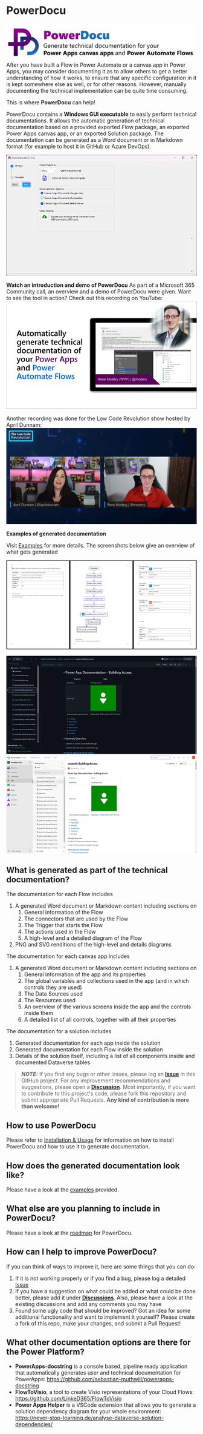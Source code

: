 # PowerDocu
![PowerDocu](Images/PowerDocu%20-%20Info%20Header.png)
After you have built a Flow in Power Automate or a canvas app in Power Apps, you may consider documenting it as to allow others to get a better understanding of how it works, to ensure that any specific configuration in it is kept somewhere else as well, or for other reasons. However, manually documenting the technical implementation can be quite time consuming.

This is where **PowerDocu** can help!

PowerDocu contains a **Windows GUI executable** to easily perform technical documentations. It allows the automatic generation of technical documentation based on a provided exported Flow package, an exported Power Apps canvas app, or an exported Solution package. The documentation can be generated as a Word document or in Markdown format (for example to host it in GitHub or Azure DevOps).

![PowerDocu.GUI](Images/PowerDocu.GUI.png)

**Watch an introduction and demo of PowerDocu**
As part of a Microsoft 365 Community call, an overview and a demo of PowerDocu were given. Want to see the tool in action? Check out this recording on YouTube:
[![PowerDocu demo as part of the Microsoft 365 Community call](Images/youtube-microsoft365community-powerdocu.jpg)](https://www.youtube.com/watch?v=2-mH8vdVlaM)

Another recording was done for the Low Code Revolution show hosted by April Dunnam:
[![Low Code Revolution - Automatically create Technical Documentation for your Power Apps and Power Automate Flows](Images/youtube-low-code-revolution.png)](https://www.youtube.com/watch?v=jpPsngS8rww)


**Examples of generated documentation**

Visit [Examples](./examples/examples.md) for more details. The screenshots below give an overview of what gets generated

![Example of generated Flow Word documentation](Images/Weather-Flow-Documentation-1.png)

![Example of generated app Markdown documentation](Images/Markdown-GitHub-PowerApp-BuildingAccess-0.png)
![Example of generated app Markdown documentation](Images/Markdown-Azure-DevOps-PowerApp-BuildingAccess-0.png)

## What is generated as part of the technical documentation?

The documentation for each Flow includes

1. A generated Word document or Markdown content including sections on
    1. General information of the Flow
    2. The connectors that are used by the Flow
    3. The Trigger that starts the Flow
    4. The actions used in the Flow
    5. A high-level and a detailed diagram of the Flow
2. PNG and SVG renditions of the high-level and details diagrams


The documentation for each canvas app includes

1. A generated Word document or Markdown content including sections on
    1. General information of the app and its properties
    2. The global variables and collections used in the app (and in which controls they are used)
    3. The Data Sources used
    4. The Resources used
    5. An overview of the various screens inside the app and the controls inside them
    6. A detailed list of all controls, together with all their properties

The documentation for a solution includes

1. Generated documentation for each app inside the solution
2. Generated documentation for each Flow inside the solution
3. Details of the solution itself, including a list of all components inside and documented Dataverse tables


> **_NOTE:_** If you find any bugs or other issues, please log an **[Issue](https://github.com/modery/PowerDocu/issues)** in this GitHub project. For any improvement recommendations and suggestions, please open a **[Discussion](https://github.com/modery/PowerDocu/discussions)**. Most importantly, if you want to contribute to this project's code, please fork this repository and submit appropriate Pull Requests. **Any kind of contribution is more than welcome!**

## How to use PowerDocu

Please refer to [Installation & Usage](installation.md) for information on how to install PowerDocu and how to use it to generate documentation.

## How does the generated documentation look like?

Please have a look at the [examples](examples/examples.md) provided.

## What else are you planning to include in PowerDocu?

Please have a look at the [roadmap](roadmap.md) for PowerDocu.


## How can I help to improve PowerDocu?

If you can think of ways to improve it, here are some things that you can do:
1. If it is not working properly or if you find a bug, please log a detailed [Issue](https://github.com/modery/PowerDocu/issues)
2. If you have a suggestion on what could be added or what could be done better, please add it under **[Discussions](https://github.com/modery/PowerDocu/discussions)**. Also, please have a look at the existing discussions and add any comments you may have
3. Found some ugly code that should be improved? Got an idea for some additional functionality and want to implement it yourself? Please create a fork of this repo, make your changes, and submit a Pull Request!


## What other documentation options are there for the Power Platform?

- **PowerApps-docstring** is a console based, pipeline ready application that automatically generates user and technical documentation for PowerApps: https://github.com/sebastian-muthwill/powerapps-docstring
- **FlowToVisio**, a tool to create Visio representations of your Cloud Flows: https://github.com/LinkeD365/FlowToVisio
- **Power Apps Helper** is a VSCode extension that allows you to generate a solution dependency diagram for your whole environment: https://never-stop-learning.de/analyse-dataverse-solution-dependencies/
